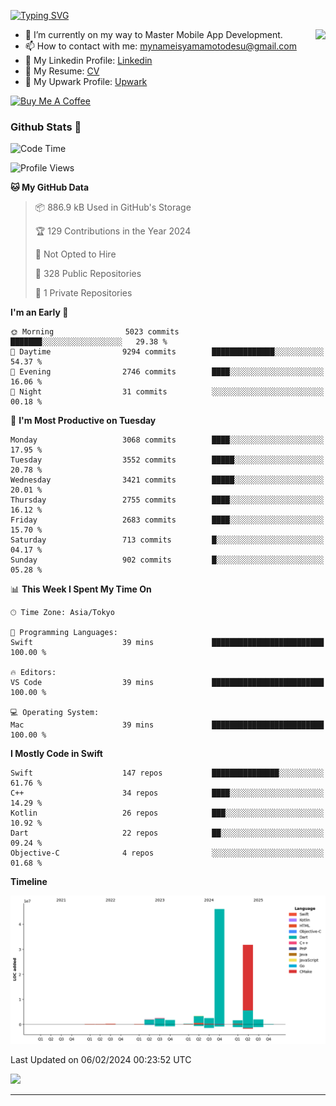 
[![Typing SVG](https://readme-typing-svg.demolab.com/?lines=Thank+You+For+Visiting!!;You+Are+Welcome✨;I+am+Kyo+Yamamoto;Mobile+Developer)](https://git.io/typing-svg)
<p>
<img align="right" src="https://media.giphy.com/media/26ufdb3cYKwbRtYVW/giphy.gif" style="max-width:100%;" height="150px">

- 🌱 I’m currently on my way to Master Mobile App Development.
- 📫 How to contact with me: mynameisyamamotodesu@gmail.com
- 🔗 My Linkedin Profile: [Linkedin](https://www.linkedin.com/in/kyo-yamamoto-a2ab50239)
- 🔗 My Resume: [CV](https://www.kickresume.com/cv/ZWKvXV/)
- 🔗 My Upwark Profile: [Upwark](https://www.upwork.com/freelancers/~01aa9115102bb4af25)

<a href="https://www.buymeacoffee.com/kyoyamamoto" target="_blank"><img src="https://cdn.buymeacoffee.com/buttons/default-orange.png" alt="Buy Me A Coffee" height="41" width="174"></a>

### Github Stats 🥇 
<!--START_SECTION:waka-->
![Code Time](http://img.shields.io/badge/Code%20Time-658%20hrs%207%20mins-blue)

![Profile Views](http://img.shields.io/badge/Profile%20Views-5-blue)

**🐱 My GitHub Data** 

> 📦 886.9 kB Used in GitHub's Storage 
 > 
> 🏆 129 Contributions in the Year 2024
 > 
> 🚫 Not Opted to Hire
 > 
> 📜 328 Public Repositories 
 > 
> 🔑 1 Private Repositories 
 > 
**I'm an Early 🐤** 

```text
🌞 Morning                5023 commits        ███████░░░░░░░░░░░░░░░░░░   29.38 % 
🌆 Daytime                9294 commits        ██████████████░░░░░░░░░░░   54.37 % 
🌃 Evening                2746 commits        ████░░░░░░░░░░░░░░░░░░░░░   16.06 % 
🌙 Night                  31 commits          ░░░░░░░░░░░░░░░░░░░░░░░░░   00.18 % 
```
📅 **I'm Most Productive on Tuesday** 

```text
Monday                   3068 commits        ████░░░░░░░░░░░░░░░░░░░░░   17.95 % 
Tuesday                  3552 commits        █████░░░░░░░░░░░░░░░░░░░░   20.78 % 
Wednesday                3421 commits        █████░░░░░░░░░░░░░░░░░░░░   20.01 % 
Thursday                 2755 commits        ████░░░░░░░░░░░░░░░░░░░░░   16.12 % 
Friday                   2683 commits        ████░░░░░░░░░░░░░░░░░░░░░   15.70 % 
Saturday                 713 commits         █░░░░░░░░░░░░░░░░░░░░░░░░   04.17 % 
Sunday                   902 commits         █░░░░░░░░░░░░░░░░░░░░░░░░   05.28 % 
```


📊 **This Week I Spent My Time On** 

```text
🕑︎ Time Zone: Asia/Tokyo

💬 Programming Languages: 
Swift                    39 mins             █████████████████████████   100.00 % 

🔥 Editors: 
VS Code                  39 mins             █████████████████████████   100.00 % 

💻 Operating System: 
Mac                      39 mins             █████████████████████████   100.00 % 
```

**I Mostly Code in Swift** 

```text
Swift                    147 repos           ███████████████░░░░░░░░░░   61.76 % 
C++                      34 repos            ████░░░░░░░░░░░░░░░░░░░░░   14.29 % 
Kotlin                   26 repos            ███░░░░░░░░░░░░░░░░░░░░░░   10.92 % 
Dart                     22 repos            ██░░░░░░░░░░░░░░░░░░░░░░░   09.24 % 
Objective-C              4 repos             ░░░░░░░░░░░░░░░░░░░░░░░░░   01.68 % 
```



**Timeline**

![Lines of Code chart](https://raw.githubusercontent.com/YamamotoDesu/YamamotoDesu/main/assets/bar_graph.png)


 Last Updated on 06/02/2024 00:23:52 UTC
<!--END_SECTION:waka-->

![](https://github-profile-summary-cards.vercel.app/api/cards/profile-details?username=YamamotoDesu&theme=vue)

----
